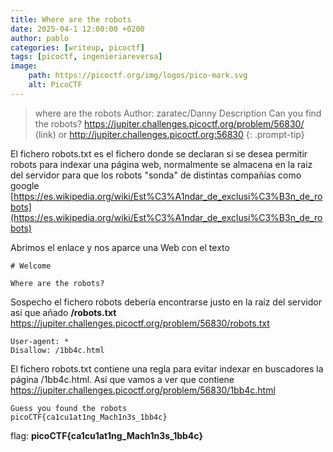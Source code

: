 ```yaml
---
title: Where are the robots
date: 2025-04-1 12:00:00 +0200
author: pablo
categories: [writeup, picoctf]
tags: [picoctf, ingenieriareversa]     
image:
    path: https://picoctf.org/img/logos/pico-mark.svg
    alt: PicoCTF
---
```


>where are the robots
Author: zaratec/Danny
Description
Can you find the robots? https://jupiter.challenges.picoctf.org/problem/56830/ (link) or http://jupiter.challenges.picoctf.org:56830
{: .prompt-tip}

El fichero robots.txt es el fichero donde se declaran si se desea permitir robots para indexar una página web, normalmente se almacena en la raiz del servidor para que los robots "sonda" de distintas compañías como google [https://es.wikipedia.org/wiki/Est%C3%A1ndar_de_exclusi%C3%B3n_de_robots](https://es.wikipedia.org/wiki/Est%C3%A1ndar_de_exclusi%C3%B3n_de_robots)  

Abrimos el enlace y nos aparce una Web con el texto

```
# Welcome

Where are the robots?
```

Sospecho el fichero robots debería encontrarse justo en la raíz del servidor así que añado __/robots.txt__ https://jupiter.challenges.picoctf.org/problem/56830/robots.txt 

```
User-agent: *
Disallow: /1bb4c.html
```

El fichero robots.txt contiene una regla para evitar indexar en buscadores la página /1bb4c.html. Así que vamos a ver que contiene
https://jupiter.challenges.picoctf.org/problem/56830/1bb4c.html

```
Guess you found the robots
picoCTF{ca1cu1at1ng_Mach1n3s_1bb4c}
```

flag: **picoCTF{ca1cu1at1ng_Mach1n3s_1bb4c}**